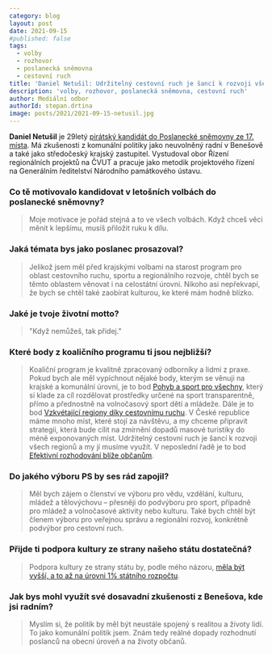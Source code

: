 ```yaml
---
category: blog
layout: post
date: 2021-09-15
#published: false
tags: 
  - volby
  - rozhovor
  - poslanecká sněmovna
  - cestovní ruch
title: 'Daniel Netušil: Udržitelný cestovní ruch je šancí k rozvoji všech regionů!'
description: 'volby, rozhovor, poslanecká sněmovna, cestovní ruch'
author: Mediální odbor
authorId: stepan.drtina
image: posts/2021/2021-09-15-netusil.jpg
---
```


**Daniel Netušil** je 29letý [pirátský kandidát do Poslanecké sněmovny ze 17. místa](https://www.piratiastarostove.cz/kandidati/ing-daniel-netusil/). Má zkušenosti z komunální politiky jako neuvolněný radní v Benešově a také jako středočeský krajský zastupitel. Vystudoval obor Řízení regionálních projektů na ČVUT a pracuje jako metodik projektového řízení na Generálním ředitelství Národního památkového ústavu.

### **Co tě motivovalo kandidovat v letošních volbách do poslanecké sněmovny?**
> Moje motivace je pořád stejná a to ve všech volbách. Když chceš věci měnit k lepšímu, musíš přiložit ruku k dílu.
### **Jaká témata bys jako poslanec prosazoval?**
> Jelikož jsem měl před krajskými volbami na starost program pro oblast cestovního ruchu, sportu a regionálního rozvoje, chtěl bych se těmto oblastem věnovat i na celostátní úrovni. Nikoho asi nepřekvapí, že bych se chtěl také zaobírat kulturou, ke které mám hodně blízko. 
### **Jaké je tvoje životní motto?**
> "Když nemůžeš, tak přidej."
### **Které body z koaličního programu ti jsou nejbližší?**
> Koaliční program je kvalitně zpracovaný odborníky a lidmi z praxe. Pokud bych ale měl vypíchnout nějaké body, kterým se věnuji na krajské a komunální úrovni, je to bod [Pohyb a sport pro všechny](https://www.piratiastarostove.cz/program/pohyb-a-sport-pro-vsechny/), který si klade za cíl rozdělovat prostředky určené na sport transparentně, přímo a přednostně na volnočasový sport dětí a mládeže. Dále je to bod [Vzkvétající regiony díky cestovnímu ruchu](https://www.piratiastarostove.cz/program/vzkvetajici-regiony-diky-cestovnimu-ruchu/). V České republice máme mnoho míst, které stojí za návštěvu, a my chceme připravit strategii, která bude cílit na zmírnění dopadů masové turistiky do méně exponovaných míst.  Udržitelný cestovní ruch je šancí k rozvoji všech regionů a my jí musíme využít. V neposlední řadě je to bod [Efektivní rozhodování blíže občanům](https://www.piratiastarostove.cz/program/efektivni-rozhodovani-blize-obcanum/).
### **Do jakého výboru PS by ses rád zapojil?**
> Měl bych zájem o členství ve výboru pro vědu, vzdělání, kulturu, mládež a tělovýchovu – přesněji do podvýboru pro sport, případně pro mládež a volnočasové aktivity nebo kulturu. Také bych chtěl být členem výboru pro veřejnou správu a regionální rozvoj, konkrétně podvýbor pro cestovní ruch. 
### **Přijde ti podpora kultury ze strany našeho státu dostatečná?**
> Podpora kultury ze strany státu by, podle mého názoru, [měla být vyšší, a to až na úrovni 1% státního rozpočtu](https://www.piratiastarostove.cz/program/zaslouzene-penize-ceske-kulture/). 
### **Jak bys mohl využít své dosavadní zkušenosti z Benešova, kde jsi radním?**
> Myslím si, že politik by měl být neustále spojený s realitou a životy lidí. To jako komunální politik jsem. Znám tedy reálné dopady rozhodnutí poslanců na obecní úroveň a na životy občanů.
